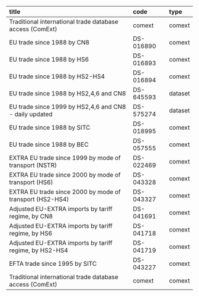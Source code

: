 |title                                                    |code      |type    |
|:--------------------------------------------------------|:---------|:-------|
|Traditional international trade database access (ComExt) |comext    |comext  |
|EU trade since 1988 by CN8                               |DS-016890 |comext  |
|EU trade since 1988 by HS6                               |DS-016893 |comext  |
|EU trade since 1988 by HS2-HS4                           |DS-016894 |comext  |
|EU trade since 1988 by HS2,4,6 and CN8                   |DS-645593 |dataset |
|EU trade since 1999 by HS2,4,6 and CN8 - daily updated   |DS-575274 |dataset |
|EU trade since 1988 by SITC                              |DS-018995 |comext  |
|EU trade since 1988 by BEC                               |DS-057555 |comext  |
|EXTRA EU trade since 1999 by mode of transport (NSTR)    |DS-022469 |comext  |
|EXTRA EU trade since 2000 by mode of transport (HS6)     |DS-043328 |comext  |
|EXTRA EU trade since 2000 by mode of transport (HS2-HS4) |DS-043327 |comext  |
|Adjusted EU-EXTRA imports by tariff regime, by CN8       |DS-041691 |comext  |
|Adjusted EU-EXTRA imports by tariff regime, by HS6       |DS-041718 |comext  |
|Adjusted EU-EXTRA imports by tariff regime, by HS2-HS4   |DS-041719 |comext  |
|EFTA trade since 1995 by SITC                            |DS-043227 |comext  |
|Traditional international trade database access (ComExt) |comext    |comext  |

